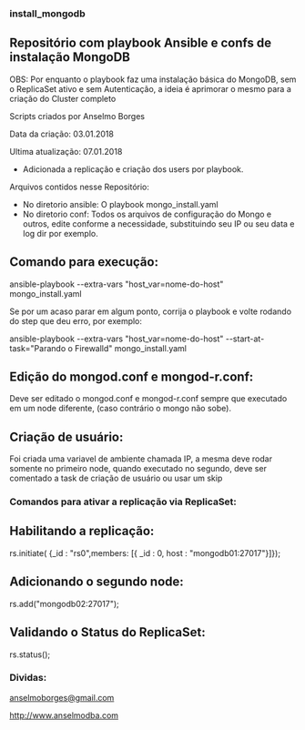 ### install_mongodb
## Repositório com playbook Ansible e confs de instalação MongoDB

OBS: Por enquanto o playbook faz uma instalação básica do MongoDB, sem o ReplicaSet ativo e sem Autenticação, a ideia é aprimorar o mesmo para a criação do Cluster completo

Scripts criados por Anselmo Borges

Data da criação: 03.01.2018

Ultima atualização: 07.01.2018
* Adicionada a replicação e criação dos users por playbook.

Arquivos contidos nesse Repositório:
* No diretorio ansible: O playbook mongo_install.yaml
* No diretorio conf: Todos os arquivos de configuração do Mongo e outros, edite conforme a necessidade, substituindo seu IP ou seu data e log dir por exemplo.

## Comando para execução:

ansible-playbook --extra-vars "host_var=nome-do-host" mongo_install.yaml

Se por um acaso parar em algum ponto, corrija o playbook e volte rodando do step que deu erro, por exemplo:

ansible-playbook --extra-vars "host_var=nome-do-host" --start-at-task="Parando o Firewalld" mongo_install.yaml 

## Edição do mongod.conf e mongod-r.conf:
Deve ser editado o mongod.conf e mongod-r.conf sempre que executado em um node diferente, (caso contrário o mongo não sobe).

## Criação de usuário:
Foi criada uma variavel de ambiente chamada IP, a mesma deve rodar somente no primeiro node, quando executado no segundo, deve ser comentado a task de criação de usuário ou usar um skip

### Comandos para ativar a replicação via ReplicaSet:
## Habilitando a replicação:
rs.initiate( {_id : "rs0",members: [{ _id : 0, host : "mongodb01:27017"}]});

## Adicionando o segundo node:
rs.add("mongodb02:27017");

## Validando o Status do ReplicaSet:
rs.status();

### Dividas:

anselmoborges@gmail.com

http://www.anselmodba.com

